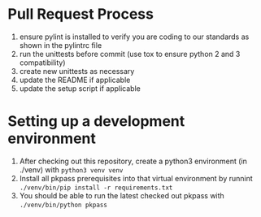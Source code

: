 # Pull Request Process
1. ensure pylint is installed to verify you are coding to our standards as shown in the pylintrc file
2. run the unittests before commit (use tox to ensure python 2 and 3 compatibility)
3. create new unittests as necessary
4. update the README if applicable
5. update the setup script if applicable

# Setting up a development environment
1. After checking out this repository, create a python3 environment (in ./venv) with `python3 venv venv`
2. Install all pkpass prerequisites into that virtual environment by runnint `./venv/bin/pip install -r requirements.txt`
3. You should be able to run the latest checked out pkpass with `./venv/bin/python pkpass`

